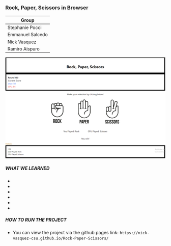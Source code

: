 ### Rock, Paper, Scissors in Browser
| Group             |
|-------------------|
| Stephanie Pocci   |
| Emmanuel Salcedo  |
| Nick Vasquez      |
| Ramiro Aispuro    |

![Screenshot](md.PNG)
##### WHAT WE LEARNED
*
*
*
*
*
*

##### HOW TO RUN THE PROJECT
* You can view the project via the github pages link: `https://nick-vasquez-csu.github.io/Rock-Paper-Scissors/`
